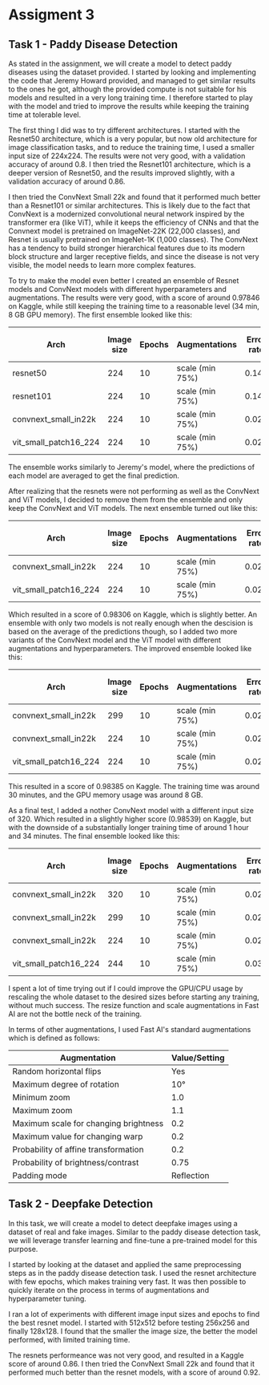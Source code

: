 # Assigment 3

## Task 1 - Paddy Disease Detection

As stated in the assignment, we will create a model to detect paddy diseases using the dataset provided. I started by looking and implementing the code that Jeremy Howard provided, and managed to get similar results to the ones he got, although the provided compute is not suitable for his models and resulted in a very long training time. I therefore started to play with the model and tried to improve the results while keeping the training time at tolerable level.

The first thing I did was to try different architectures. I started with the Resnet50 architecture, which is a very popular, but now old architecture for image classification tasks, and to reduce the training time, I used a smaller input size of 224x224. The results were not very good, with a validation accuracy of around 0.8. I then tried the Resnet101 architecture, which is a deeper version of Resnet50, and the results improved slightly, with a validation accuracy of around 0.86.

I then tried the ConvNext Small 22k and found that it performed much better than a Resnet101 or similar architectures. This is likely due to the fact that ConvNext is a modernized convolutional neural network inspired by the transformer era (like ViT), while it keeps the efficiency of CNNs and that the Convnext model is pretrained on ImageNet-22K (22,000 classes), and Resnet is usually pretrained on ImageNet-1K (1,000 classes). The ConvNext has a tendency to build stronger hierarchical features due to its modern block structure and larger receptive fields, and since the disease is not very visible, the model needs to learn more complex features.

To try to make the model even better I created an ensemble of Resnet models and ConvNext models with different hyperparameters and augmentations. The results were very good, with a score of around 0.97846 on Kaggle, while still keeping the training time to a reasonable level (34 min, 8 GB GPU memory). The first ensemble looked like this:

| Arch                  | Image size | Epochs | Augmentations   | Error rate | Training time (approx) |
| --------------------- | ---------- | ------ | --------------- | ---------- | ---------------------- |
| resnet50              | 224        | 10     | scale (min 75%) | 0.144      | 7 min                  |
| resnet101             | 224        | 10     | scale (min 75%) | 0.142      | 10 min                 |
| convnext_small_in22k  | 224        | 10     | scale (min 75%) | 0.028      | 11 min                 |
| vit_small_patch16_224 | 224        | 10     | scale (min 75%) | 0.026      | 6 min                  |

The ensemble works similarly to Jeremy's model, where the predictions of each model are averaged to get the final prediction.

After realizing that the resnets were not performing as well as the ConvNext and ViT models, I decided to remove them from the ensemble and only keep the ConvNext and ViT models. The next ensemble turned out like this:

| Arch                  | Image size | Epochs | Augmentations   | Error rate | Training time (approx) |
| --------------------- | ---------- | ------ | --------------- | ---------- | ---------------------- |
| convnext_small_in22k  | 224        | 10     | scale (min 75%) | 0.024      | 11 min                 |
| vit_small_patch16_224 | 224        | 10     | scale (min 75%) | 0.029      | 6 min                  |

Which resulted in a score of 0.98306 on Kaggle, which is slightly better. An ensemble with only two models is not really enough when the descision is based on the average of the predictions though, so I added two more variants of the ConvNext model and the ViT model with different augmentations and hyperparameters. The improved ensemble looked like this:

| Arch                  | Image size | Epochs | Augmentations   | Error rate | Training time (approx) |
| --------------------- | ---------- | ------ | --------------- | ---------- | ---------------------- |
| convnext_small_in22k  | 299        | 10     | scale (min 75%) | 0.024      | 16 min                 |
| convnext_small_in22k  | 224        | 10     | scale (min 75%) | 0.024      | 11 min                 |
| vit_small_patch16_224 | 224        | 10     | scale (min 75%) | 0.029      | 6 min                  |

This resulted in a score of 0.98385 on Kaggle. The training time was around 30 minutes, and the GPU memory usage was around 8 GB.

As a final test, I added a nother ConvNext model with a different input size of 320. Which resulted in a slightly higher score (0.98539) on Kaggle, but with the downside of a substantially longer training time of around 1 hour and 34 minutes. The final ensemble looked like this:

| Arch                  | Image size | Epochs | Augmentations   | Error rate | Training time (approx) |
| --------------------- | ---------- | ------ | --------------- | ---------- | ---------------------- |
| convnext_small_in22k  | 320        | 10     | scale (min 75%) | 0.021      | 60 min                 |
| convnext_small_in22k  | 299        | 10     | scale (min 75%) | 0.024      | 16 min                 |
| convnext_small_in22k  | 224        | 10     | scale (min 75%) | 0.025      | 11 min                 |
| vit_small_patch16_224 | 244        | 10     | scale (min 75%) | 0.032      | 6 min                  |

I spent a lot of time trying out if I could improve the GPU/CPU usage by rescaling the whole dataset to the desired sizes before starting any training, without much success. The resize function and scale augmentations in Fast AI are not the bottle neck of the training. 

In terms of other augmentations, I used Fast AI's standard augmentations which is defined as follows:

| Augmentation                          | Value/Setting         |
|----------------------------------------|-----------------------|
| Random horizontal flips                | Yes                   |
| Maximum degree of rotation             | 10°                   |
| Minimum zoom                           | 1.0                   |
| Maximum zoom                           | 1.1                   |
| Maximum scale for changing brightness  | 0.2                   |
| Maximum value for changing warp        | 0.2                   |
| Probability of affine transformation   | 0.2                   |
| Probability of brightness/contrast     | 0.75                  |
| Padding mode                           | Reflection            |


## Task 2 - Deepfake Detection

In this task, we will create a model to detect deepfake images using a dataset of real and fake images. Similar to the paddy disease detection task, we will leverage transfer learning and fine-tune a pre-trained model for this purpose.

I started by looking at the dataset and applied the same preprocessing steps as in the paddy disease detection task. I used the resnet architecture with few epochs, which makes training very fast. It was then possible to quickly iterate on the process in terms of augmentations and hyperparameter tuning. 

I ran a lot of experiments with different image input sizes and epochs to find the best resnet model. I started with 512x512 before testing 256x256 and finally 128x128. I found that the smaller the image size, the better the model performed, with limited training time.

The resnets performeance was not very good, and resulted in a Kaggle score of around 0.86. I then tried the ConvNext Small 22k and found that it performed much better than the resnet models, with a score of around 0.92.

